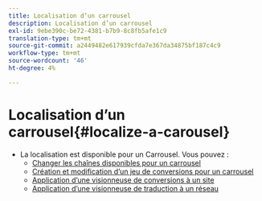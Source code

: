 ```yaml
---
title: Localisation d’un carrousel
description: Localisation d’un carrousel
exl-id: 9ebe390c-be72-4381-b7b9-8c8fb5afe1c9
translation-type: tm+mt
source-git-commit: a2449482e617939cfda7e367da34875bf187c4c9
workflow-type: tm+mt
source-wordcount: '46'
ht-degree: 4%

---
```


# Localisation d’un carrousel{#localize-a-carousel}

* La localisation est disponible pour un Carrousel. Vous pouvez :
   * [Changer les chaînes disponibles pour un carrousel](/help/using/c-settings-other/c-translation-sets/c-localize-strings.md#section_l2z_hkn_xz)
   * [Création et modification d’un jeu de conversions pour un carrousel](/help/using/c-settings-other/c-translation-sets/t-create-modify-translation-sets.md)
   * [Application d’une visionneuse de conversions à un site](/help/using/c-settings-other/c-translation-sets/t-apply-a-translation-set-to-a-site.md)
   * [Application d’une visionneuse de traduction à un réseau](/help/using/c-settings-other/c-translation-sets/t-apply-a-translation-set-to-a-network.md)

